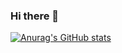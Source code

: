 ### Hi there 👋

[![Anurag's GitHub stats](https://github-readme-stats.vercel.app/api?username=Pierce-44)](https://github.com/anuraghazra/github-readme-stats)

<!--
**Pierce-44/Pierce-44** is a ✨ _special_ ✨ repository because its `README.md` (this file) appears on your GitHub profile.

Here are some ideas to get you started:

- 🔭 I’m currently working on ...
- 🌱 I’m currently learning ...
- 👯 I’m looking to collaborate on ...
- 🤔 I’m looking for help with ...
- 💬 Ask me about ...
- 📫 How to reach me: ...
- 😄 Pronouns: ...
- ⚡ Fun fact: ...
-->
